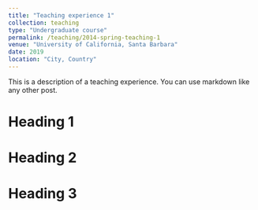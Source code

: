 ```yaml
---
title: "Teaching experience 1"
collection: teaching
type: "Undergraduate course"
permalink: /teaching/2014-spring-teaching-1
venue: "University of California, Santa Barbara"
date: 2019
location: "City, Country"
---
```


This is a description of a teaching experience. You can use markdown like any other post.

Heading 1
======

Heading 2
======

Heading 3
======
